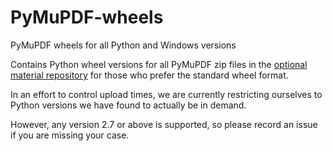 # PyMuPDF-wheels
PyMuPDF wheels for all Python and Windows versions

Contains Python wheel versions for all PyMuPDF zip files in the [optional material repository](https://github.com/JorjMcKie/PyMuPDF-Optional-Material) for those who prefer the standard wheel format.

In an effort to control upload times, we are currently restricting ourselves to Python versions we have found to actually be in demand.

However, any version 2.7 or above is supported, so please record an issue if you are missing your case.
